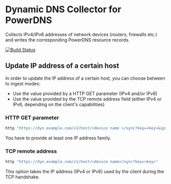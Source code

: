 # Dynamic DNS Collector for PowerDNS

Collects IPv4/IPv6 addresses of network devices (routers, firewalls etc.) and writes the corresponding PowerDNS resource records.

[![Build Status](https://travis-ci.org/joeig/dyndns-pdns.svg?branch=master)](https://travis-ci.org/joeig/dyndns-pdns)

## Update IP address of a certain host

In order to update the IP address of a certain host, you can choose between to ingest modes:

- Use the value provided by a HTTP GET parameter (IPv4 and/or IPv6)
- Use the value provided by the TCP remote address field (either IPv4 or IPv6, depending on the client's capabilities)

### HTTP GET parameter

~~~ bash
http "https://dyn.example.com/v1/host/<device name >/sync?key=<key>&ipv4=<IPv4 address>&ipv6=<IPv6 address>"
~~~

You have to provide at least one IP address family.

### TCP remote address

~~~ bash
http "https://dyn.example.com/v1/host/<device name>/sync?key=<key>"
~~~

This option takes the IP address (IPv4 or IPv6) used by the client during the TCP handshake.
